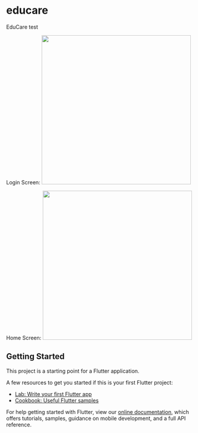 # educare

EduCare test

Login Screen:
<img src="https://user-images.githubusercontent.com/61827071/129493911-0b250575-cb7d-4007-9e94-f5f3fea13630.png" width="400" >

Home Screen:
<img src="https://user-images.githubusercontent.com/61827071/129493922-19dcb3eb-a449-44b4-91c5-04b52d3f3aaf.png" width="400" >


## Getting Started

This project is a starting point for a Flutter application.

A few resources to get you started if this is your first Flutter project:

- [Lab: Write your first Flutter app](https://flutter.dev/docs/get-started/codelab)
- [Cookbook: Useful Flutter samples](https://flutter.dev/docs/cookbook)

For help getting started with Flutter, view our
[online documentation](https://flutter.dev/docs), which offers tutorials,
samples, guidance on mobile development, and a full API reference.
